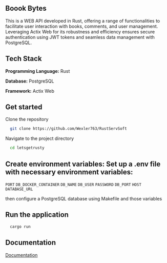 ## Boook Bytes

This is a WEB API developed in Rust, offering a range of functionalities to facilitate user interaction with books, comments, and user management. Leveraging Actix Web for its robustness and efficiency ensures secure authentication using JWT tokens and seamless data management with PostgreSQL. 



## Tech Stack

**Programming Language:** Rust

**Database:** PostgreSQL

**Framework:** Actix Web



## Get started

Clone the repository
```bash
  git clone https://github.com/Wexler763/RustServSoft
```
Navigate to the project directory 
```bash
  cd letsgetrusty
```

## Create environment variables: Set up a .env file with necessary environment variables:

`PORT`
`DB_DOCKER_CONTAINER`
`DB_NAME`
`DB_USER`
`PASSWORD`
`DB_PORT`
`HOST`
`DATABASE_URL`


then configure a PostgreSQL database using Makefile and those variables


## Run the application
```bash
  cargo run
```

## Documentation

[Documentation](https://app.swaggerhub.com/apis/NIKOMYK79_1/BookBytes/1.0.0#/)

